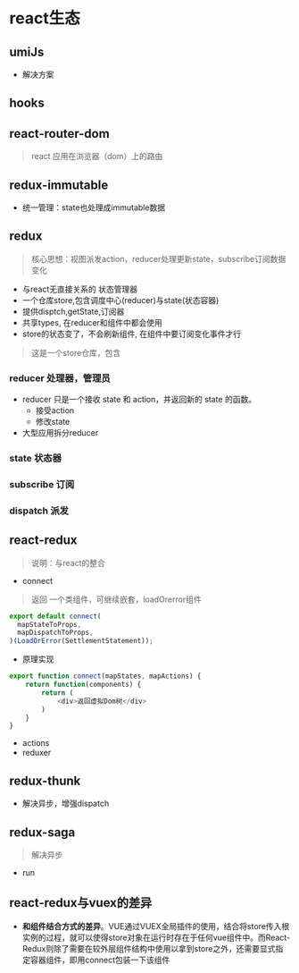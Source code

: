 # react生态
## umiJs
- 解决方案
## hooks
## react-router-dom
> react 应用在浏览器（dom）上的路由
## redux-immutable
- 统一管理：state也处理成immutable数据
## redux
> 核心思想：视图派发action，reducer处理更新state，subscribe订阅数据变化
- 与react无直接关系的 状态管理器
- 一个仓库store,包含调度中心(reducer)与state(状态容器)
- 提供disptch,getState,订阅器
- 共享types, 在reducer和组件中都会使用
- store的状态变了，不会刷新组件, 在组件中要订阅变化事件才行
> 这是一个store仓库，包含
### reducer 处理器，管理员
- reducer 只是一个接收 state 和 action，并返回新的 state 的函数。
   - 接受action
   - 修改state
- 大型应用拆分reducer
### state 状态器
### subscribe 订阅
### dispatch 派发
## react-redux
> 说明：与react的整合
- connect
> 返回 一个类组件，可继续嵌套，loadOrerror组件
```js
export default connect(
  mapStateToProps,
  mapDispatchToProps,
)(LoadOrError(SettlementStatement));
```
- 原理实现
```js
export function connect(mapStates, mapActions) {
    return function(components) {
        return (
            <div>返回虚拟Dom树</div>
        )
    }
}
```
- actions
- reduxer
## redux-thunk
- 解决异步，增强dispatch
## redux-saga
> 解决异步
- run

## react-redux与vuex的差异
- **和组件结合方式的差异**。VUE通过VUEX全局插件的使用，结合将store传入根实例的过程，就可以使得store对象在运行时存在于任何vue组件中。而React-Redux则除了需要在较外层组件结构中使用<Provider/>以拿到store之外，还需要显式指定容器组件，即用connect包装一下该组件

